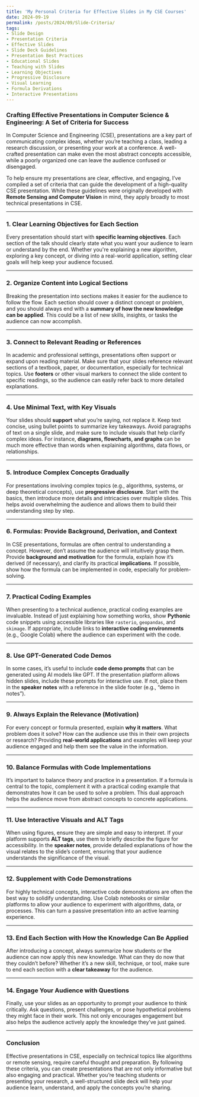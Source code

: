 ```yaml
---
title: 'My Personal Criteria for Effective Slides in My CSE Courses'
date: 2024-09-19
permalink: /posts/2024/09/Slide-Criteria/
tags:
- Slide Design
- Presentation Criteria
- Effective Slides
- Slide Deck Guidelines
- Presentation Best Practices
- Educational Slides
- Teaching with Slides
- Learning Objectives
- Progressive Disclosure
- Visual Learning
- Formula Derivations
- Interactive Presentations
---
```




### **Crafting Effective Presentations in Computer Science & Engineering: A Set of Criteria for Success**

In Computer Science and Engineering (CSE), presentations are a key part of communicating complex ideas, whether you’re teaching a class, leading a research discussion, or presenting your work at a conference. A well-crafted presentation can make even the most abstract concepts accessible, while a poorly organized one can leave the audience confused or disengaged.

To help ensure my presentations are clear, effective, and engaging, I’ve compiled a set of criteria that can guide the development of a high-quality CSE presentation. While these guidelines were originally developed with **Remote Sensing and Computer Vision** in mind, they apply broadly to most technical presentations in CSE.

---

### **1. Clear Learning Objectives for Each Section**

Every presentation should start with **specific learning objectives**. Each section of the talk should clearly state what you want your audience to learn or understand by the end. Whether you're explaining a new algorithm, exploring a key concept, or diving into a real-world application, setting clear goals will help keep your audience focused.

---

### **2. Organize Content into Logical Sections**

Breaking the presentation into sections makes it easier for the audience to follow the flow. Each section should cover a distinct concept or problem, and you should always end with a **summary of how the new knowledge can be applied**. This could be a list of new skills, insights, or tasks the audience can now accomplish.

---

### **3. Connect to Relevant Reading or References**

In academic and professional settings, presentations often support or expand upon reading material. Make sure that your slides reference relevant sections of a textbook, paper, or documentation, especially for technical topics. Use **footers** or other visual markers to connect the slide content to specific readings, so the audience can easily refer back to more detailed explanations.

---

### **4. Use Minimal Text, with Key Visuals**

Your slides should **support** what you’re saying, not replace it. Keep text concise, using bullet points to summarize key takeaways. Avoid paragraphs of text on a single slide, and make sure to include visuals that help clarify complex ideas. For instance, **diagrams, flowcharts, and graphs** can be much more effective than words when explaining algorithms, data flows, or relationships.

---

### **5. Introduce Complex Concepts Gradually**

For presentations involving complex topics (e.g., algorithms, systems, or deep theoretical concepts), use **progressive disclosure**. Start with the basics, then introduce more details and intricacies over multiple slides. This helps avoid overwhelming the audience and allows them to build their understanding step by step.

---

### **6. Formulas: Provide Background, Derivation, and Context**

In CSE presentations, formulas are often central to understanding a concept. However, don’t assume the audience will intuitively grasp them. Provide **background and motivation** for the formula, explain how it’s derived (if necessary), and clarify its practical **implications**. If possible, show how the formula can be implemented in code, especially for problem-solving.

---

### **7. Practical Coding Examples**

When presenting to a technical audience, practical coding examples are invaluable. Instead of just explaining how something works, show **Pythonic** code snippets using accessible libraries like `rasterio`, `geopandas`, and `skimage`. If appropriate, include links to **interactive coding environments** (e.g., Google Colab) where the audience can experiment with the code.

---

### **8. Use GPT-Generated Code Demos**

In some cases, it’s useful to include **code demo prompts** that can be generated using AI models like GPT. If the presentation platform allows hidden slides, include these prompts for interactive use. If not, place them in the **speaker notes** with a reference in the slide footer (e.g., “demo in notes”).

---

### **9. Always Explain the Relevance (Motivation)**

For every concept or formula presented, explain **why it matters**. What problem does it solve? How can the audience use this in their own projects or research? Providing **real-world applications** and examples will keep your audience engaged and help them see the value in the information.

---

### **10. Balance Formulas with Code Implementations**

It’s important to balance theory and practice in a presentation. If a formula is central to the topic, complement it with a practical coding example that demonstrates how it can be used to solve a problem. This dual approach helps the audience move from abstract concepts to concrete applications.

---

### **11. Use Interactive Visuals and ALT Tags**

When using figures, ensure they are simple and easy to interpret. If your platform supports **ALT tags**, use them to briefly describe the figure for accessibility. In the **speaker notes**, provide detailed explanations of how the visual relates to the slide’s content, ensuring that your audience understands the significance of the visual.

---

### **12. Supplement with Code Demonstrations**

For highly technical concepts, interactive code demonstrations are often the best way to solidify understanding. Use Colab notebooks or similar platforms to allow your audience to experiment with algorithms, data, or processes. This can turn a passive presentation into an active learning experience.

---

### **13. End Each Section with How the Knowledge Can Be Applied**

After introducing a concept, always summarize how students or the audience can now apply this new knowledge. What can they do now that they couldn’t before? Whether it’s a new skill, technique, or tool, make sure to end each section with a **clear takeaway** for the audience.

---

### **14. Engage Your Audience with Questions**

Finally, use your slides as an opportunity to prompt your audience to think critically. Ask questions, present challenges, or pose hypothetical problems they might face in their work. This not only encourages engagement but also helps the audience actively apply the knowledge they’ve just gained.

---

### **Conclusion**

Effective presentations in CSE, especially on technical topics like algorithms or remote sensing, require careful thought and preparation. By following these criteria, you can create presentations that are not only informative but also engaging and practical. Whether you’re teaching students or presenting your research, a well-structured slide deck will help your audience learn, understand, and apply the concepts you’re sharing.

